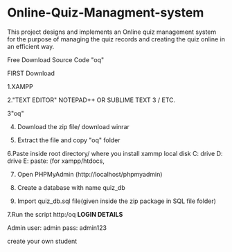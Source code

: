# Online-Quiz-Managment-system
 This project designs and implements an Online quiz management system for the purpose of managing the quiz records and creating the quiz online in an efficient way.
 
Free Download Source Code "oq"

FIRST Download

1.XAMPP

2."TEXT EDITOR" NOTEPAD++ OR SUBLIME TEXT 3 / ETC.

3"oq"

4. Download the zip file/ download winrar

5. Extract the file and copy "oq" folder

6.Paste inside root directory/ where you install xammp local disk C: drive D: drive E: paste: (for xampp/htdocs, 

7. Open PHPMyAdmin (http://localhost/phpmyadmin)

8. Create a database with name quiz_db

6. Import quiz_db.sql file(given inside the zip package in SQL file folder)

7.Run the script http:/oq
**LOGIN DETAILS** 

Admin
user: admin
pass: admin123

create your own student
